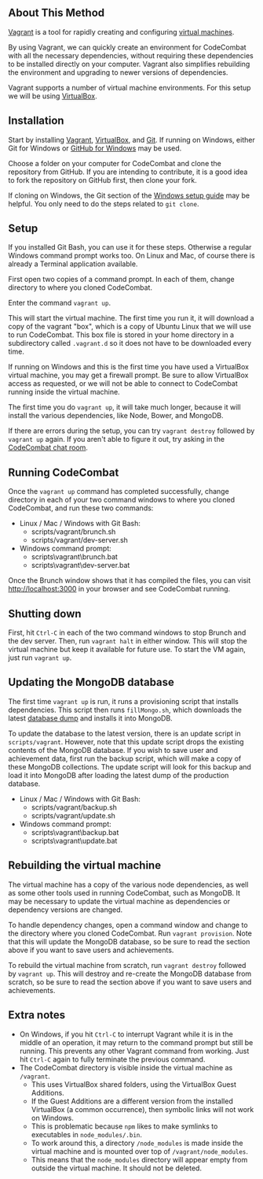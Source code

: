 ## About This Method

[Vagrant](https://www.vagrantup.com) is a tool for rapidly creating and configuring [virtual machines](http://en.wikipedia.org/wiki/Virtual_machine).

By using Vagrant, we can quickly create an environment for CodeCombat with all the necessary dependencies, without requiring these dependencies to be installed directly on your computer. Vagrant also simplifies rebuilding the environment and upgrading to newer versions of dependencies.

Vagrant supports a number of virtual machine environments. For this setup we will be using [VirtualBox](https://www.virtualbox.org/).

## Installation

Start by installing [Vagrant](https://www.vagrantup.com), [VirtualBox](https://www.virtualbox.org/), and [Git](http://git-scm.com/). If running on Windows, either Git for Windows or [GitHub for Windows](https://windows.github.com/) may be used.

Choose a folder on your computer for CodeCombat and clone the repository from GitHub. If you are intending to contribute, it is a good idea to fork the repository on GitHub first, then clone your fork.

If cloning on Windows, the Git section of the [Windows setup guide](https://github.com/codecombat/codecombat/wiki/Dev-Setup:-Windows#repository-setup) may be helpful. You only need to do the steps related to `git clone`.

## Setup

If you installed Git Bash, you can use it for these steps. Otherwise a regular Windows command prompt works too. On Linux and Mac, of course there is already a Terminal application available.

First open two copies of a command prompt. In each of them, change directory to where you cloned CodeCombat.

Enter the command `vagrant up`.

This will start the virtual machine. The first time you run it, it will download a copy of the vagrant "box", which is a copy of Ubuntu Linux that we will use to run CodeCombat. This box file is stored in your home directory in a subdirectory called `.vagrant.d` so it does not have to be downloaded every time.

If running on Windows and this is the first time you have used a VirtualBox virtual machine, you may get a firewall prompt. Be sure to allow VirtualBox access as requested, or we will not be able to connect to CodeCombat running inside the virtual machine.

The first time you do `vagrant up`, it will take much longer, because it will install the various dependencies, like Node, Bower, and MongoDB.

If there are errors during the setup, you can try `vagrant destroy` followed by `vagrant up` again. If you aren't able to figure it out, try asking in the [CodeCombat chat room](http://www.hipchat.com/g3plnOKqa).

## Running CodeCombat

Once the `vagrant up` command has completed successfully, change directory in each of your two command windows to where you cloned CodeCombat, and run these two commands:

* Linux / Mac / Windows with Git Bash:
  * scripts/vagrant/brunch.sh
  * scripts/vagrant/dev-server.sh
* Windows command prompt:
  * scripts\vagrant\brunch.bat
  * scripts\vagrant\dev-server.bat

Once the Brunch window shows that it has compiled the files, you can visit [http://localhost:3000](http://localhost:3000) in your browser and see CodeCombat running.

## Shutting down

First, hit `Ctrl-C` in each of the two command windows to stop Brunch and the dev server. Then, run `vagrant halt` in either window. This will stop the virtual machine but keep it available for future use. To start the VM again, just run `vagrant up`.

## Updating the MongoDB database

The first time `vagrant up` is run, it runs a provisioning script that installs dependencies. This script then runs `fillMongo.sh`, which downloads the latest [database dump](http://analytics.codecombat.com:8080/dump.tar.gz) and installs it into MongoDB.

To update the database to the latest version, there is an update script in `scripts/vagrant`. However, note that this update script drops the existing contents of the MongoDB database. If you wish to save user and achievement data, first run the backup script, which will make a copy of these MongoDB collections. The update script will look for this backup and load it into MongoDB after loading the latest dump of the production database.

* Linux / Mac / Windows with Git Bash:
  * scripts/vagrant/backup.sh
  * scripts/vagrant/update.sh
* Windows command prompt:
  * scripts\vagrant\backup.bat
  * scripts\vagrant\update.bat

## Rebuilding the virtual machine

The virtual machine has a copy of the various node dependencies, as well as some other tools used in running CodeCombat, such as MongoDB. It may be necessary to update the virtual machine as dependencies or dependency versions are changed.

To handle dependency changes, open a command window and change to the directory where you cloned CodeCombat. Run `vagrant provision`. Note that this will update the MongoDB database, so be sure to read the section above if you want to save users and achievements.

To rebuild the virtual machine from scratch, run `vagrant destroy` followed by `vagrant up`. This will destroy and re-create the MongoDB database from scratch, so be sure to read the section above if you want to save users and achievements.

## Extra notes

* On Windows, if you hit `Ctrl-C` to interrupt Vagrant while it is in the middle of an operation, it may return to the command prompt but still be running. This prevents any other Vagrant command from working. Just hit `Ctrl-C` again to fully terminate the previous command.
* The CodeCombat directory is visible inside the virtual machine as `/vagrant`. 
  * This uses VirtualBox shared folders, using the VirtualBox Guest Additions. 
  * If the Guest Additions are a different version from the installed VirtualBox (a common occurrence), then symbolic links will not work on Windows. 
  * This is problematic because `npm` likes to make symlinks to executables in `node_modules/.bin`. 
  * To work around this, a directory `/node_modules` is made inside the virtual machine and is mounted over top of `/vagrant/node_modules`.
  * This means that the `node_modules` directory will appear empty from outside the virtual machine. It should not be deleted.

